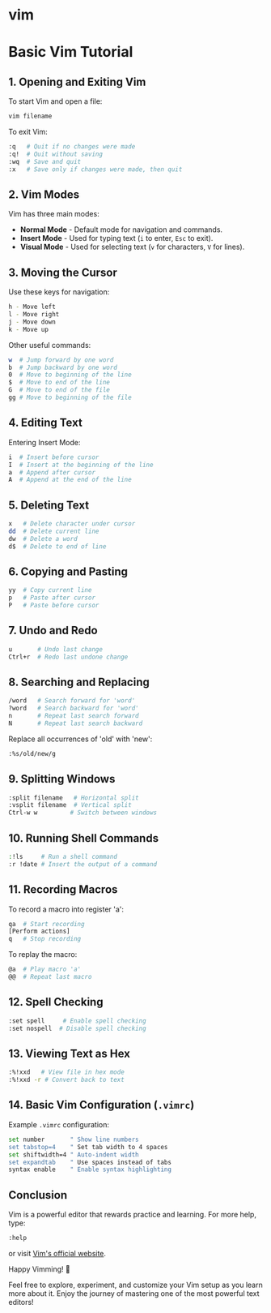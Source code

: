 # vim
# Basic Vim Tutorial

## 1. Opening and Exiting Vim

To start Vim and open a file:

```sh
vim filename
```

To exit Vim:

```sh
:q   # Quit if no changes were made
:q!  # Quit without saving
:wq  # Save and quit
:x   # Save only if changes were made, then quit
```

## 2. Vim Modes

Vim has three main modes:

- **Normal Mode** - Default mode for navigation and commands.
- **Insert Mode** - Used for typing text (`i` to enter, `Esc` to exit).
- **Visual Mode** - Used for selecting text (`v` for characters, `V` for lines).

## 3. Moving the Cursor

Use these keys for navigation:

```sh
h - Move left
l - Move right
j - Move down
k - Move up
```

Other useful commands:

```sh
w  # Jump forward by one word
b  # Jump backward by one word
0  # Move to beginning of the line
$  # Move to end of the line
G  # Move to end of the file
gg # Move to beginning of the file
```

## 4. Editing Text

Entering Insert Mode:

```sh
i  # Insert before cursor
I  # Insert at the beginning of the line
a  # Append after cursor
A  # Append at the end of the line
```

## 5. Deleting Text

```sh
x   # Delete character under cursor
dd  # Delete current line
dw  # Delete a word
d$  # Delete to end of line
```

## 6. Copying and Pasting

```sh
yy  # Copy current line
p   # Paste after cursor
P   # Paste before cursor
```

## 7. Undo and Redo

```sh
u       # Undo last change
Ctrl+r  # Redo last undone change
```

## 8. Searching and Replacing

```sh
/word   # Search forward for 'word'
?word   # Search backward for 'word'
n       # Repeat last search forward
N       # Repeat last search backward
```

Replace all occurrences of 'old' with 'new':

```sh
:%s/old/new/g
```

## 9. Splitting Windows

```sh
:split filename   # Horizontal split
:vsplit filename  # Vertical split
Ctrl-w w         # Switch between windows
```

## 10. Running Shell Commands

```sh
:!ls     # Run a shell command
:r !date # Insert the output of a command
```

## 11. Recording Macros

To record a macro into register 'a':

```sh
qa  # Start recording
[Perform actions]
q   # Stop recording
```

To replay the macro:

```sh
@a  # Play macro 'a'
@@  # Repeat last macro
```

## 12. Spell Checking

```sh
:set spell     # Enable spell checking
:set nospell  # Disable spell checking
```

## 13. Viewing Text as Hex

```sh
:%!xxd   # View file in hex mode
:%!xxd -r # Convert back to text
```

## 14. Basic Vim Configuration (`.vimrc`)

Example `.vimrc` configuration:

```sh
set number       " Show line numbers
set tabstop=4    " Set tab width to 4 spaces
set shiftwidth=4 " Auto-indent width
set expandtab    " Use spaces instead of tabs
syntax enable    " Enable syntax highlighting
```

## Conclusion

Vim is a powerful editor that rewards practice and learning. For more help, type:

```sh
:help
```

or visit [Vim's official website](https://www.vim.org/).

Happy Vimming! 🎉

Feel free to explore, experiment, and customize your Vim setup as you learn more about it. Enjoy the journey of mastering one of the most powerful text editors!
